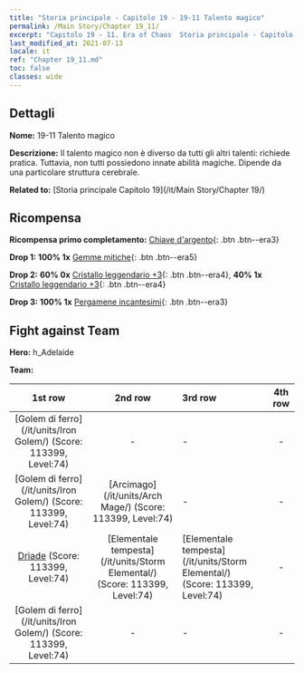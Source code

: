 ```yaml
---
title: "Storia principale - Capitolo 19 - 19-11 Talento magico"
permalink: /Main Story/Chapter 19_11/
excerpt: "Capitolo 19 - 11. Era of Chaos  Storia principale - Capitolo 19_11. 19-11 Talento magico"
last_modified_at: 2021-07-13
locale: it
ref: "Chapter 19_11.md"
toc: false
classes: wide
---
```


## Dettagli

 **Nome:** 19-11 Talento magico

 **Descrizione:** Il talento magico non è diverso da tutti gli altri talenti: richiede pratica. Tuttavia, non tutti possiedono innate abilità magiche. Dipende da una particolare struttura cerebrale.

 **Related to:** [Storia principale Capitolo 19](/it/Main Story/Chapter 19/)

## Ricompensa

 **Ricompensa primo completamento:** [Chiave d'argento](/ItemsIT/con_693/){: .btn .btn--era3}

 **Drop 1:** **100% 1x** [Gemme mitiche](/ItemsIT/mat_65/){: .btn .btn--era5}

 **Drop 2:** **60% 0x** [Cristallo leggendario +3](/ItemsIT/mat_59/){: .btn .btn--era4}, **40% 1x** [Cristallo leggendario +3](/ItemsIT/mat_59/){: .btn .btn--era4}

 **Drop 3:** **100% 1x** [Pergamene incantesimi](/ItemsIT/con_694/){: .btn .btn--era3}


## Fight against Team
 **Hero:** h_Adelaide

 **Team:**


  | 1st row | 2nd row | 3rd row | 4th row |
  |:----:|:----:|:----|:----:|
  | [Golem di ferro](/it/units/Iron Golem/) (Score: 113399, Level:74)  | - | - | - |
  | [Golem di ferro](/it/units/Iron Golem/) (Score: 113399, Level:74)  | [Arcimago](/it/units/Arch Mage/) (Score: 113399, Level:74)  | - | - |
  | [Driade](/it/units/Sprite/) (Score: 113399, Level:74)  | [Elementale tempesta](/it/units/Storm Elemental/) (Score: 113399, Level:74)  | [Elementale tempesta](/it/units/Storm Elemental/) (Score: 113399, Level:74)  | - |
  | [Golem di ferro](/it/units/Iron Golem/) (Score: 113399, Level:74)  | - | - | - |


